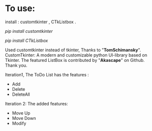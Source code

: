 # To use:
install : customtkinter , CTkListbox .

_pip install customtkinter_

_pip install CTkListbox_

Used customtkinter instead of tkinter, Thanks to "**TomSchimansky**".
CustomTkinter: A modern and customizable python UI-library based on Tkinter.
The featured ListBox is contributed by "**Akascape**" on Github. Thank you.

Iteration1, 
The ToDo List has the features :
+ Add
+ Delete
+ DeleteAll

Iteration 2:
The added features:
+ Move Up
+ Move Down
+ Modify
